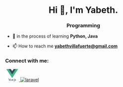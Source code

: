 <h1 align="center">Hi 👋, I'm Yabeth.</h1>
<h3 align="center">Programming</h3>

- 🌱 in the process of learning **Python, Java**

- 📫 How to reach me **yabethvillafuerte@gmail.com**

<h3 align="left">Connect with me:</h3>
<p align="left">
</p>
<a href="https://vuejs.org/" target="_blank" rel="noreferrer"> <img src="https://raw.githubusercontent.com/devicons/devicon/master/icons/vuejs/vuejs-original-wordmark.svg" alt="vuejs" width="45" height="40"/> </a>
<a href="https://laravel.com/" target="_blank" rel="noreferrer">
  <img src="https://upload.wikimedia.org/wikipedia/commons/thumb/3/36/Logo.min.svg/1280px-Logo.min.svg.png" alt="laravel" width="90" height="40"/>
</a>
